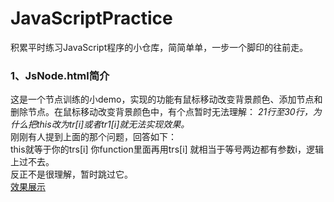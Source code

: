 # JavaScriptPractice
积累平时练习JavaScript程序的小仓库，简简单单，一步一个脚印的往前走。

### 1、JsNode.html简介
这是一个节点训练的小demo，实现的功能有鼠标移动改变背景颜色、添加节点和删除节点。在鼠标移动改变背景颜色中，有个点暂时无法理解：
*21行至30行，为什么把this改为tr[i]或者tr1[i]就无法实现效果。*<br />
刚刚有人提到上面的那个问题，回答如下：<br />
this就等于你的trs[i]  你function里面再用trs[i]  就相当于等号两边都有参数i，逻辑上过不去。<br />
反正不是很理解，暂时跳过它。<br />
[效果展示](https://cruxf.github.io/JavaScriptPractice/JsNode.html)
